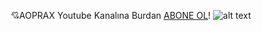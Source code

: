 💘AOPRAX Youtube Kanalına Burdan [ABONE OL](https://www.youtube.com/channel/UCvz5p2fnfzQHrT677M9l4tQ?sub_confirmation=1)!
![alt text](https://i.hizliresim.com/hdlxspt.png)